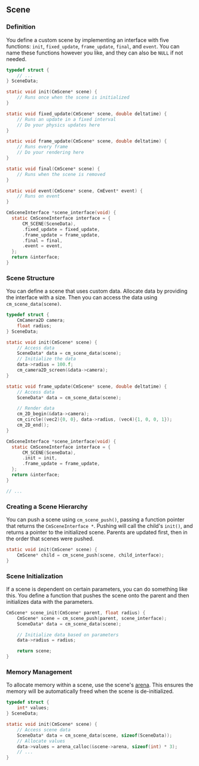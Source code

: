 
## Scene 

### Definition

You define a custom scene by implementing an interface with five functions: `init`, `fixed_update`, `frame_update`, `final`, and `event`. 
You can name these functions however you like, and they can also be `NULL` if not needed. 

```c
typedef struct {
    // ...
} SceneData;

static void init(CmScene* scene) {
    // Runs once when the scene is initialized
}

static void fixed_update(CmScene* scene, double deltatime) {
    // Runs an update in a fixed interval
    // Do your physics updates here
}

static void frame_update(CmScene* scene, double deltatime) {
    // Runs every frame
    // Do your rendering here
}

static void final(CmScene* scene) {
    // Runs when the scene is removed
}

static void event(CmScene* scene, CmEvent* event) {
    // Runs on event
}

CmSceneInterface *scene_interface(void) {
  static CmSceneInterface interface = {
      CM_SCENE(SceneData),
      .fixed_update = fixed_update,
      .frame_update = frame_update,
      .final = final,
      .event = event,
  };
  return &interface;
}
```

### Scene Structure

You can define a scene that uses custom data. Allocate data by providing the interface with a size. 
Then you can access the data using `cm_scene_data(scene)`.

```c
typedef struct {
    CmCamera2D camera;
    float radius;
} SceneData;

static void init(CmScene* scene) {
    // Access data
    SceneData* data = cm_scene_data(scene);
    // Initialize the data
    data->radius = 100.f;
    cm_camera2D_screen(&data->camera);
}

static void frame_update(CmScene* scene, double deltatime) {
    // Access data
    SceneData* data = cm_scene_data(scene);

    // Render data
    cm_2D_begin(&data->camera);
    cm_circle((vec2){0, 0}, data->radius, (vec4){1, 0, 0, 1});
    cm_2D_end();
}

CmSceneInterface *scene_interface(void) {
  static CmSceneInterface interface = {
      CM_SCENE(SceneData),
      .init = init,
      .frame_update = frame_update,
  };
  return &interface;
}

// ...
```

### Creating a Scene Hierarchy

You can push a scene using `cm_scene_push()`, passing a function pointer that returns the `CmSceneInterface *`. 
Pushing will call the child's `init()`, and returns a pointer to the initialized scene. 
Parents are updated first, then in the order that scenes were pushed.

```c
static void init(CmScene* scene) {
    CmScene* child = cm_scene_push(scene, child_interface);
}
```

### Scene Initialization

If a scene is dependent on certain parameters, you can do something like this. 
You define a function that pushes the scene onto the parent and then initializes data with the parameters.

```c
CmScene* scene_init(CmScene* parent, float radius) {
    CmScene* scene = cm_scene_push(parent, scene_interface);
    SceneData* data = cm_scene_data(scene);

    // Initialize data based on parameters
    data->radius = radius;

    return scene;
}
```

### Memory Management

To allocate memory within a scene, use the scene's [arena](https://github.com/Code-Nycticebus/cebus#arenah). 
This ensures the memory will be automatically freed when the scene is de-initialized.

```c
typedef struct {
    int* values;
} SceneData;

static void init(CmScene* scene) {
    // Access scene data
    SceneData* data = cm_scene_data(scene, sizeof(SceneData));
    // Allocate values
    data->values = arena_calloc(&scene->arena, sizeof(int) * 3);
    // ...
}
```


